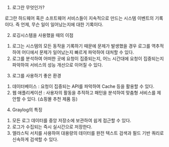 
1. 로그란 무엇인가?

로그란 하드웨어 혹은 소프트웨어 서비스들이 지속적으로 만드는 시스템 이벤트의 기록이다.
즉 언제, 무슨 일이 일어났는지에 대한 기록이다.

2. 로깅시스템을 사용했을 때의 이점

1) 로그는 시스템의 모든 동작을 기록하기 때문에 문제가 발생했을 경우 로그를 역추적하여 어디에서 문제가 일어났는지 빠르게 파악하여 대처할 수 있다.
2) 로그를 분석하여 어떠한 곳에 요청이 집중되는지, 어느 시간대에 요청이 집중되는지 파악하여 서비스의 성능 개선으로 이어질 수 있다.

3. 로그를 사용하기 좋은 환경

1) 데이터베이스 : 요청이 집중되는 API를 파악하여 Cache 등을 활용할 수 있다.
2) 웹 애플리케이션 : 사용자의 활동을 추적하고 패턴을 분석하여 맞춤형 서비스를 제안할 수 있다. (쇼핑몰 추천 제품 등)

4. Graylog의 특징

1) 모든 로그 데이터를 중앙 저장소에 보관하여 쉽게 접근할 수 있다.
2) 로그가 수집되는 즉시 실시간으로 저장한다.
3) 엘라스틱 서치를 사용하여 대용량의 데이터를 완전 텍스트 검색과 필드 기반 쿼리로 신속하게 검색할 수 있다.